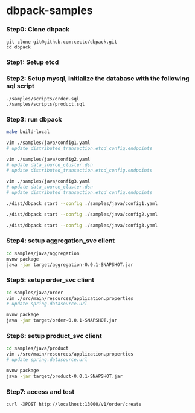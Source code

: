 # dbpack-samples

### Step0: Clone dbpack
```shell
git clone git@github.com:cectc/dbpack.git
cd dbpack
```

### Step1: Setup etcd

### Step2: Setup mysql, initialize the database with the following sql script
```
./samples/scripts/order.sql
./samples/scripts/product.sql
```

### Step3: run dbpack
```bash
make build-local

vim ./samples/java/config1.yaml
# update distributed_transaction.etcd_config.endpoints

vim ./samples/java/config2.yaml
# update data_source_cluster.dsn
# update distributed_transaction.etcd_config.endpoints

vim ./samples/java/config3.yaml
# update data_source_cluster.dsn
# update distributed_transaction.etcd_config.endpoints

./dist/dbpack start --config ./samples/java/config1.yaml

./dist/dbpack start --config ./samples/java/config2.yaml

./dist/dbpack start --config ./samples/java/config3.yaml
```

### Step4: setup aggregation_svc client
```bash
cd samples/java/aggregation
mvnw package
java -jar target/aggregation-0.0.1-SNAPSHOT.jar
```

### Step5: setup order_svc client
```bash
cd samples/java/order
vim ./src/main/resources/application.properties
# update spring.datasource.url

mvnw package
java -jar target/order-0.0.1-SNAPSHOT.jar
```

### Step6: setup product_svc client
```bash
cd samples/java/product
vim ./src/main/resources/application.properties
# update spring.datasource.url

mvnw package
java -jar target/product-0.0.1-SNAPSHOT.jar
```

### Step7: access and test
```
curl -XPOST http://localhost:13000/v1/order/create
```
